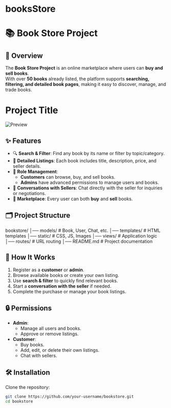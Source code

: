 # booksStore
# 📚 Book Store Project

## 🌟 Overview
The **Book Store Project** is an online marketplace where users can **buy and sell books**.  
With over **50 books** already listed, the platform supports **searching, filtering, and detailed book pages**, making it easy to discover, manage, and trade books. 
# Project Title

![Preview](https://ibb.co/6c5Rh708)


## ✨ Features
- 🔍 **Search & Filter**: Find any book by its name or filter by topic/category.  
- 📖 **Detailed Listings**: Each book includes title, description, price, and seller details.  
- 👤 **Role Management**:
  - **Customers** can browse, buy, and sell books.  
  - **Admins** have advanced permissions to manage users and books.  
- 💬 **Conversations with Sellers**: Chat directly with the seller for inquiries or negotiations.  
- 🛒 **Marketplace**: Every user can both **buy** and **sell** books.  

## 🗂 Project Structure
bookstore/
│── models/ # Book, User, Chat, etc.
│── templates/ # HTML templates
│── static/ # CSS, JS, Images
│── views/ # Application logic
│── routes/ # URL routing
│── README.md # Project documentation



## 🚀 How It Works
1. Register as a **customer** or **admin**.  
2. Browse available books or create your own listing.  
3. Use **search & filter** to quickly find relevant books.  
4. Start a **conversation with the seller** if needed.  
5. Complete the purchase or manage your book listings.  

## 🔒 Permissions
- **Admin**:
  - Manage all users and books.  
  - Approve or remove listings.  
- **Customer**:
  - Buy books.  
  - Add, edit, or delete their own listings.  
  - Chat with sellers.  

## 🛠 Installation
Clone the repository:
```bash
git clone https://github.com/your-username/bookstore.git
cd bookstore
